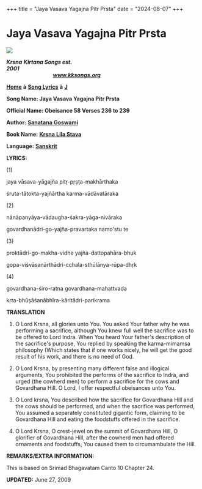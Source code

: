 +++
title = "Jaya Vasava Yagajna Pitr Prsta"
date = "2024-08-07"
+++

# Jaya Vasava Yagajna Pitr Prsta
**[![](http://kksongs.org/image_files/image002.jpg)](http://kksongs.org/)**

**_Krsna_** **_Kirtana Songs est. 2001_**                                                                                                                                                      **_www.kksongs.org_**

**[Home](http://kksongs.org/)** **à** **[Song Lyrics](http://kksongs.org/lyrics.html)** **à** **[J](http://kksongs.org/songs/song_j.html)**

**Song Name: Jaya Vasava Yagajna Pitr Prsta**

**Official Name: Obeisance 58 Verses 236 to 239**

**Author:** [**Sanatana** **Goswami**](http://kksongs.org/authors/list/sanatana_g.html)

**Book Name:** [**Krsna** **Lila Stava**](http://kksongs.org/authors/krsnalilastava.html)

**Language:** [**Sanskrit**](http://kksongs.org/language/list/sanskrit.html)

**LYRICS:**

(1)

jaya vāsava\-yāgajña pitṛ-pṛṣṭa-makhārthaka

śruta\-tātokta\-yajñārtha karma-vādāvatāraka

(2)

nānāpanyāya\-vādaugha\-śakra\-yāga\-nivāraka

govardhanādri\-go-yajña\-pravartaka namo'stu te

(3)

proktādri\-go-makha\-vidhe yajña\-dattopahāra\-bhuk

gopa\-viśvāsanārthādri\-cchala\-sthūlānya\-rūpa\-dhṛk

(4)

govardhana\-śiro\-ratna govardhana\-mahattvada

kṛta-bhūṣāśanābhīra\-kāritādri\-parikrama

**TRANSLATION**

1) O Lord Krsna, all glories unto You. You asked Your father why he was performing a sacrifice, although You knew full well the sacrifice was to be offered to Lord Indra. When You heard Your father's description of the sacrifice's purpose, You replied by speaking the karma-mimamsa philosophy (Which states that if one works nicely, he will get the good result of his work, and there is no need of God.

2) O Lord Krsna, by presenting many different false and illogical arguments, You prohibited the performs of the sacrifice to Indra, and urged (the cowherd men) to perform a sacrifice for the cows and Govardhana Hill. O Lord, I offer respectful obeisances unto You.

3) O Lord krsna, You described how the sacrifice for Govardhana Hill and the cows should be performed, and when the sacrifice was performed, You assumed a separately constituted gigantic form, claiming to be Govardhana Hill and eating the foodstuffs offered in the sacrifice.

4) O Lord Krsna, O crest-jewel on the summit of Govardhana Hill, O glorifier of Govardhana Hill, after the cowherd men had offered ornaments and foodstuffs, You caused them to circumambulate the Hill.

**REMARKS/EXTRA INFORMATION:**

This is based on Srimad Bhagavatam Canto 10 Chapter 24.

**UPDATED:** June 27, 2009